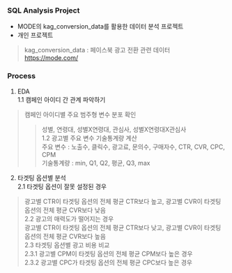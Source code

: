 ### SQL Analysis Project
- MODE의 kag_conversion_data를 활용한 데이터 분석 프로젝트 <br>
- 개인 프로젝트 <br>
> kag_conversion_data : 페이스북 광고 전환 관련 데이터 <br>
> https://mode.com/

### Process
1. EDA <br>
1.1 캠페인 아이디 간 관계 파악하기 <br>
> 캠페인 아이디별 주요 범주형 변수 분포 확인 <br>
>> 성별, 연령대, 성별X연령대, 관심사, 성별X연령대X관심사 <br>
1.2 광고별 주요 변수 기술통계량 계산 <br>
> 주요 변수 : 노출수, 클릭수, 광고료, 문의수, 구매자수, CTR, CVR, CPC, CPM <br>
> 기술통계량 : min, Q1, Q2, 평균, Q3, max

2. 타겟팅 옵션별 분석 <br>
2.1 타겟팅 옵션이 잘못 설정된 경우 <br>
> 광고별 CTR이 타겟팅 옵션의 전체 평균 CTR보다 높고, 광고별 CVR이 타겟팅 옵션의 전체 평균 CVR보다 낮음 <br>
2.2 광고의 매력도가 떨어지는 경우 <br>
> 광고별 CTR이 타겟팅 옵션의 전체 평균 CTR보다 낮고, 광고별 CVR이 타겟팅 옵션의 전체 평균 CVR보다 높음 <br>
2.3 타겟팅 옵션별 광고 비용 비교 <br>
2.3.1 광고별 CPM이 타겟팅 옵션의 전체 평균 CPM보다 높은 경우 <br>
2.3.2 광고별 CPC가 타겟팅 옵션의 전체 평균 CPC보다 높은 경우
